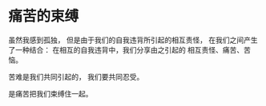 # 痛苦的束缚

虽然我感到孤独，
但是由于我们的自我违背所引起的相互责怪，
在我们之间产生了一种结合：
在相互的自我违背中，我们分享由之引起的
相互责怪、痛苦、苦恼。

苦难是我们共同引起的，
我们要共同忍受。

是痛苦把我们束缚住一起。